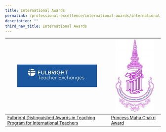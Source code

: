 ```yaml
---
title: International Awards
permalink: /professional-excellence/international-awards/international-awards/
description: ""
third_nav_title: International Awards
---
```

| <img style="width:80%" src="/images/Fulbright%20logo-small.jpg">| <img style="width:80%" src="/images/PMCA%20logo.jpg"> | 
| -------- | -------- |
| [Fulbright Distinguished Awards in Teaching Program for International Teachers](/professional-excellence/international-awards/da-in-teaching-program/)    | [Princess Maha Chakri Award](/professional-excellence/international-awards/pmca/)  |